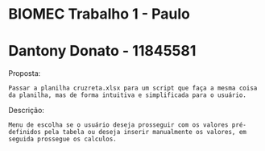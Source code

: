 # BIOMEC Trabalho 1 - Paulo
# Dantony Donato - 11845581

Proposta:

	Passar a planilha cruzreta.xlsx para um script que faça a mesma coisa da planilha, mas de forma intuitiva e simplificada para o usuário.

Descrição:
	
	Menu de escolha se o usuário deseja prosseguir com os valores pré-definidos pela tabela ou deseja inserir manualmente os valores, em seguida prossegue os calculos.